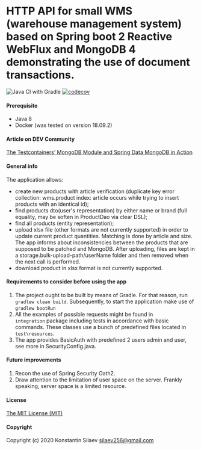 # HTTP API for small WMS (warehouse management system) based on Spring boot 2 Reactive WebFlux and MongoDB 4 demonstrating the use of document transactions.  
![Java CI with Gradle](https://github.com/silaev/wms/workflows/Java%20CI%20with%20Gradle/badge.svg?branch=master)
[![codecov](https://codecov.io/gh/silaev/wms/branch/master/graph/badge.svg)](https://codecov.io/gh/silaev/wms)

#### Prerequisite
- Java 8
- Docker (was tested on version 18.09.2) 

#### Article on DEV Community
[The Testcontainers’ MongoDB Module and Spring Data MongoDB in Action](https://dev.to/silaev/the-testcontainers-mongodb-module-and-spring-data-mongodb-in-action-53ng)
 
#### General info
The application allows:
- create new products with article verification 
    (duplicate key error collection: wms.product index: article occurs while 
    trying to insert products with an identical id);
- find products dto(user's representation) by either name or brand (full equality, may be soften in ProductDao
    via clear DSL);
- find all products (entity representation);
- upload xlsx file (other formats are not currently supported) in order to update current product quantities.
    Matching is done by article and size. The app informs about inconsistencies between the products that are supposed to 
    be patched and MongoDB. 
    After uploading, files are kept in a storage.bulk-upload-path/userName folder
    and then removed when the next call is performed. 
- download product in xlsx format is not currently supported.     
          
#### Requirements to consider before using the app 
1. The project ought to be built by means of Gradle. For that reason, run `gradlew clean build`.
Subsequently, to start the application make use of `gradlew bootRun`
2. All the examples of possible requests might be found in  
`integration` package including tests in accordance with basic commands.
These classes use a bunch of predefined files located in `test\resources`.
3. The app provides BasicAuth with predefined 2 users admin and user,
see more in SecurityConfig.java.   

#### Future improvements
1. Recon the use of Spring Security Oath2.
2. Draw attention to the limitation of user space on the server. Frankly speaking,
server space is a limited resource.

#### License
[The MIT License (MIT)](https://github.com/silaev/wms/blob/master/LICENSE/)

#### Copyright
Copyright (c) 2020 Konstantin Silaev <silaev256@gmail.com>